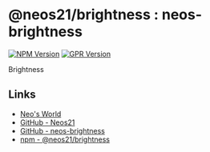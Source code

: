 # @neos21/brightness : neos-brightness

[![NPM Version](https://img.shields.io/npm/v/@neos21/brightness.svg)](https://www.npmjs.com/package/@neos21/brightness) [![GPR Version](https://img.shields.io/github/package-json/v/neos21/neos-brightness?label=github)](https://github.com/Neos21/neos-brightness/packages/__ID__)

Brightness


## Links

- [Neo's World](https://neos21.net/)
- [GitHub - Neos21](https://github.com/Neos21/)
- [GitHub - neos-brightness](https://github.com/Neos21/neos-brightness)
- [npm - @neos21/brightness](https://www.npmjs.com/package/@neos21/brightness)

